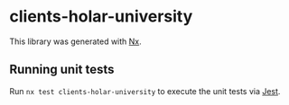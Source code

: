 # clients-holar-university

This library was generated with [Nx](https://nx.dev).

## Running unit tests

Run `nx test clients-holar-university` to execute the unit tests via [Jest](https://jestjs.io).
